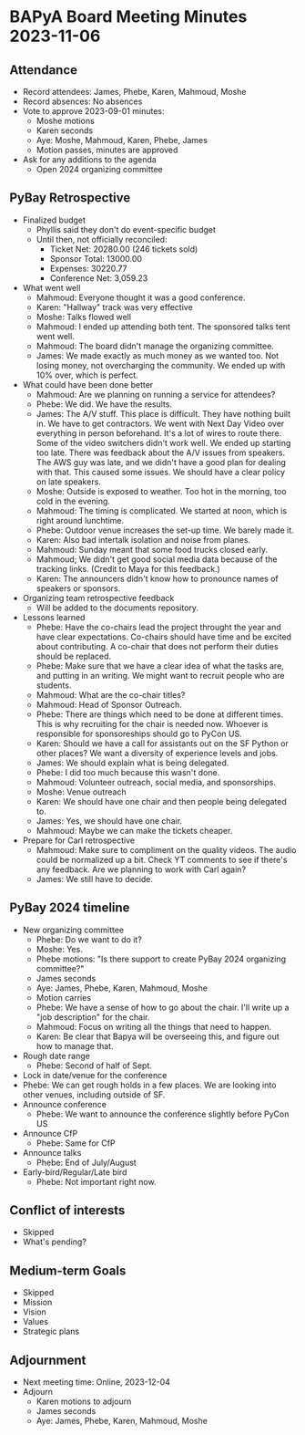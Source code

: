 # BAPyA Board Meeting Minutes 2023-11-06

## Attendance

* Record attendees: James, Phebe, Karen, Mahmoud, Moshe
* Record absences: No absences
* Vote to approve 2023-09-01 minutes:
  * Moshe motions
  * Karen seconds
  * Aye: Moshe, Mahmoud, Karen, Phebe, James
  * Motion passes, minutes are approved
* Ask for any additions to the agenda
  * Open 2024 organizing committee

## PyBay Retrospective

* Finalized budget
  * Phyllis said they don't do event-specific budget
  * Until then, not officially reconciled:
    * Ticket Net: 20280.00 (246 tickets sold)
    * Sponsor Total: 13000.00
    * Expenses: 30220.77
    * Conference Net: 3,059.23
* What went well
  * Mahmoud: Everyone thought it was a good conference.
  * Karen: "Hallway" track was very effective
  * Moshe: Talks flowed well
  * Mahmoud: I ended up attending both tent. The sponsored talks tent went
    well.
  * Mahmoud: The board didn't manage the organizing committee.
  * James: We made exactly as much money as we wanted too. Not losing money,
    not overcharging the community. We ended up with 10% over, which is perfect.
* What could have been done better
  * Mahmoud: Are we planning on running a service for attendees?
  * Phebe: We did. We have the results.
  * James: The A/V stuff. This place is difficult. They have nothing built in.
    We have to get contractors. We went with Next Day Video over everything
    in person beforehand. It's a lot of wires to route there. Some of the
    video switchers didn't work well. We ended up starting too late.
    There was feedback about the A/V issues from speakers.
    The AWS guy was late, and we didn't have a good plan for dealing with that.
    This caused some issues.
    We should have a clear policy on late speakers.
  * Moshe: Outside is exposed to weather. Too hot in the morning, too cold
    in the evening.
  * Mahmoud: The timing is complicated. We started at noon, which is right
    around lunchtime.
  * Phebe: Outdoor venue increases the set-up time. We barely made it.
  * Karen: Also bad intertalk isolation and noise from planes.
  * Mahmoud: Sunday meant that some food trucks closed early.
  * Mahmoud; We didn't get good social media data because of the tracking
    links. (Credit to Maya for this feedback.)
  * Karen: The announcers didn't know how to pronounce names of speakers
    or sponsors.
* Organizing team retrospective feedback
  * Will be added to the documents repository.
* Lessons learned
  * Phebe: Have the co-chairs lead the project throught the year and have
    clear expectations. Co-chairs should have time and be excited about
    contributing. A co-chair that does not perform their duties should
    be replaced.
  * Phebe: Make sure that we have a clear idea of what the tasks are,
    and putting in an writing.
    We might want to recruit people who are students.
  * Mahmoud: What are the co-chair titles?
  * Mahmoud: Head of Sponsor Outreach.
  * Phebe: There are things which need to be done at different times.
    This is why recruiting for the chair is needed now.
    Whoever is responsible for sponsoreships should go to PyCon US.
  * Karen: Should we have a call for assistants out on the SF Python or other
    places? We want a diversity of experience levels and jobs.
  * James: We should explain what is being delegated.
  * Phebe: I did too much because this wasn't done.
  * Mahmoud: Volunteer outreach, social media, and sponsorships.
  * Moshe: Venue outreach
  * Karen: We should have one chair and then people being delegated to.
  * James: Yes, we should have one chair.
  * Mahmoud: Maybe we can make the tickets cheaper.
* Prepare for Carl retrospective
  * Mahmoud: Make sure to compliment on the quality videos.
    The audio could be normalized up a bit.
    Check YT comments to see if there's any feedback.
    Are we planning to work with Carl again?
  * James: We still have to decide.

## PyBay 2024 timeline

* New organizing committee
  * Phebe: Do we want to do it?
  * Moshe: Yes.
  * Phebe motions: "Is there support to create PyBay 2024 organizing committee?"
  * James seconds
  * Aye: James, Phebe, Karen, Mahmoud, Moshe
  * Motion carries
  * Phebe: We have a sense of how to go about the chair. I'll write up a
    "job description" for the chair.
  * Mahmoud: Focus on writing all the things that need to happen.
  * Karen: Be clear that Bapya will be overseeing this, and figure out
    how to manage that.
* Rough date range
  * Phebe: Second of half of Sept.
* Lock in date/venue for the conference
 * Phebe: We can get rough holds in a few places.
   We are looking into other venues, including outside
   of SF.
* Announce conference
  * Phebe: We want to announce the conference slightly before PyCon US
* Announce CfP
  * Phebe: Same for CfP
* Announce talks
  * Phebe: End of July/August
* Early-bird/Regular/Late bird
  * Phebe: Not important right now.


## Conflict of interests

* Skipped
* What's pending?

## Medium-term Goals

* Skipped
* Mission
* Vision
* Values
* Strategic plans

## Adjournment

* Next meeting time: Online, 2023-12-04
* Adjourn
  * Karen motions to adjourn
  * James seconds
  * Aye: James, Phebe, Karen, Mahmoud, Moshe
